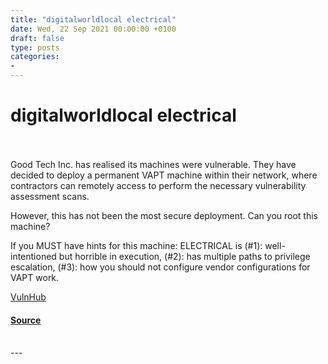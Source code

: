 ```yaml
---
title: "digitalworldlocal electrical"
date: Wed, 22 Sep 2021 00:00:00 +0100
draft: false
type: posts
categories: 
- 
---
```

# digitalworldlocal electrical

<br/>

<br/>
Good Tech Inc. has realised its machines were vulnerable. They have decided to deploy a permanent VAPT machine within their network, where contractors can remotely access to perform the necessary vulnerability assessment scans.

However, this has not been the most secure deployment. Can you root this machine?

If you MUST have hints for this machine: ELECTRICAL is (#1): well-intentioned but horrible in execution, (#2): has multiple paths to privilege escalation, (#3): how you should not configure vendor configurations for VAPT work.

  
  
  
[VulnHub](https://www.vulnhub.com/)

#### [Source](https://www.vulnhub.com/entry/digitalworldlocal_electrical,747/)

<br/>
---
